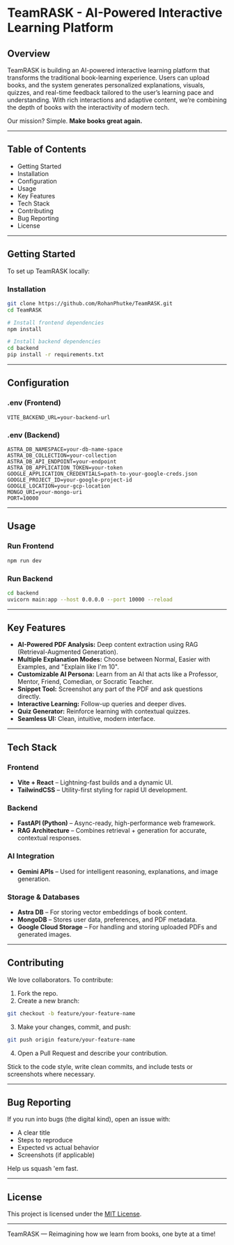# TeamRASK - AI-Powered Interactive Learning Platform

## Overview
TeamRASK is building an AI-powered interactive learning platform that transforms the traditional book-learning experience. Users can upload books, and the system generates personalized explanations, visuals, quizzes, and real-time feedback tailored to the user’s learning pace and understanding. With rich interactions and adaptive content, we’re combining the depth of books with the interactivity of modern tech.

Our mission? Simple. **Make books great again.**

---

## Table of Contents
- Getting Started
- Installation
- Configuration
- Usage
- Key Features
- Tech Stack
- Contributing
- Bug Reporting
- License

---

## Getting Started
To set up TeamRASK locally:

### Installation
```bash
git clone https://github.com/RohanPhutke/TeamRASK.git
cd TeamRASK

# Install frontend dependencies
npm install

# Install backend dependencies
cd backend
pip install -r requirements.txt
```

---

## Configuration

### .env (Frontend)
```
VITE_BACKEND_URL=your-backend-url
```

### .env (Backend)
```
ASTRA_DB_NAMESPACE=your-db-name-space
ASTRA_DB_COLLECTION=your-collection
ASTRA_DB_API_ENDPOINT=your-endpoint
ASTRA_DB_APPLICATION_TOKEN=your-token
GOOGLE_APPLICATION_CREDENTIALS=path-to-your-google-creds.json
GOOGLE_PROJECT_ID=your-google-project-id
GOOGLE_LOCATION=your-gcp-location
MONGO_URI=your-mongo-uri
PORT=10000
```

---

## Usage

### Run Frontend
```bash
npm run dev
```

### Run Backend
```bash
cd backend
uvicorn main:app --host 0.0.0.0 --port 10000 --reload
```

---

## Key Features
- **AI-Powered PDF Analysis:** Deep content extraction using RAG (Retrieval-Augmented Generation).
- **Multiple Explanation Modes:** Choose between Normal, Easier with Examples, and "Explain like I'm 10".
- **Customizable AI Persona:** Learn from an AI that acts like a Professor, Mentor, Friend, Comedian, or Socratic Teacher.
- **Snippet Tool:** Screenshot any part of the PDF and ask questions directly.
- **Interactive Learning:** Follow-up queries and deeper dives.
- **Quiz Generator:** Reinforce learning with contextual quizzes.
- **Seamless UI:** Clean, intuitive, modern interface.

---

## Tech Stack

### Frontend
- **Vite + React** – Lightning-fast builds and a dynamic UI.
- **TailwindCSS** – Utility-first styling for rapid UI development.

### Backend
- **FastAPI (Python)** – Async-ready, high-performance web framework.
- **RAG Architecture** – Combines retrieval + generation for accurate, contextual responses.

### AI Integration
- **Gemini APIs** – Used for intelligent reasoning, explanations, and image generation.

### Storage & Databases
- **Astra DB** – For storing vector embeddings of book content.
- **MongoDB** – Stores user data, preferences, and PDF metadata.
- **Google Cloud Storage** – For handling and storing uploaded PDFs and generated images.

---

## Contributing
We love collaborators. To contribute:

1. Fork the repo.
2. Create a new branch:
```bash
git checkout -b feature/your-feature-name
```
3. Make your changes, commit, and push:
```bash
git push origin feature/your-feature-name
```
4. Open a Pull Request and describe your contribution.

Stick to the code style, write clean commits, and include tests or screenshots where necessary.

---

## Bug Reporting
If you run into bugs (the digital kind), open an issue with:
- A clear title
- Steps to reproduce
- Expected vs actual behavior
- Screenshots (if applicable)

Help us squash 'em fast.

---

## License
This project is licensed under the [MIT License](./LICENSE).

---

TeamRASK — Reimagining how we learn from books, one byte at a time!